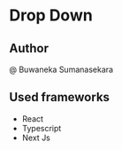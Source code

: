 # Drop Down


## Author
@ Buwaneka Sumanasekara


## Used frameworks

- React 
- Typescript
- Next Js